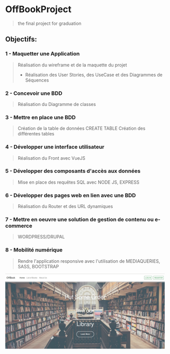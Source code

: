# OffBookProject

> the final project for graduation

## Objectifs:

### 1 - Maquetter une Application
  > Réalisation du wireframe et de la maquette du projet
  > - Réalisation des User Stories, des UseCase et des Diagrammes de Séquences

### 2 - Concevoir une BDD
  > Réalisation du Diagramme de classes

### 3 - Mettre en place une BDD
  > Création de la table de données CREATE TABLE
  > Création des différentes tables

### 4 - Développer une interface utilisateur
  > Réalisation du Front avec VueJS

### 5 - Développer des composants d'accès aux données
  > Mise en place des requêtes SQL avec NODE JS, EXPRESS

### 6 - Développer des pages web en lien avec une BDD
  > Réalisation du Router et des URL dynamiques

### 7 - Mettre en oeuvre une solution de gestion de contenu ou e-commerce
  > WORDPRESS/DRUPAL

### 8 - Mobilité numérique
  > Rendre l'application responsive avec l'utilisation de MEDIAQUERIES, SASS, BOOTSTRAP

  ![screenshots](https://github.com/oliviapycz/OffBookProject/raw/develop/docs/offbook-home.jpg)
